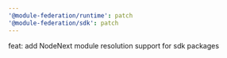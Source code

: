 ```yaml
---
'@module-federation/runtime': patch
'@module-federation/sdk': patch
---
```


feat: add NodeNext module resolution support for sdk packages
